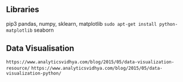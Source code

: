 ## Libraries
pip3
pandas, numpy, sklearn,
matplotlib
    `sudo apt-get install python-matplotlib`
seaborn


## Data Visualisation
`https://www.analyticsvidhya.com/blog/2015/05/data-visualization-resource/`
`https://www.analyticsvidhya.com/blog/2015/05/data-visualization-python/`



